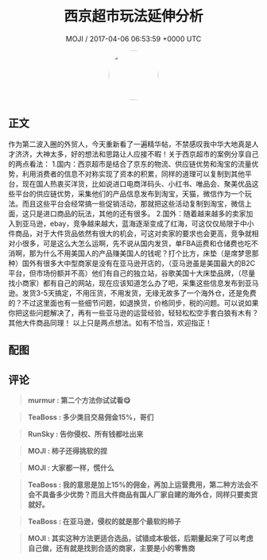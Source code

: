 <h1 align="center">西京超市玩法延伸分析</h1>
<p align="center">
    <a>MOJI / 2017-04-06 06:53:59 &#43;0000 UTC</a>
</p>

<div align="center">
    <img src="https://images.zsxq.com/FpQ7GYdIcQCWRvkzfRNBtrACxn_y?e=1590940799&amp;token=kIxbL07-8jAj8w1n4s9zv64FuZZNEATmlU_Vm6zD:Ke4gu1rnxYjG0mIj0gJbtV1P0BQ=" width="100" height="100" style="border:1px solid;border-radius:50%; color:#ffffff"/>
</div>

## 正文

<div>
 作为第二波入圈的外贸人，今天重新看了一遍精华帖，不禁感叹我中华大地真是人才济济，大神太多，好的想法和思路让人应接不暇！关于西京超市的案例分享自己的两点看法：
1.国内：西京超市是结合了京东的物流、供应链优势和淘宝的流量优势，利用消费者的信息不对称实现了资本的积累，同样的道理可以复制到其他平台，现在国人热衷买洋货，比如说进口电商洋码头、小红书、唯品会、聚美优品这些平台的供应链优势，采集他们的产品信息发布到淘宝，天猫，微信作为一个玩法。而且这些平台会经常搞一些促销活动，那就把这些活动复制到淘宝，微信上面，这只是进口商品的玩法，其他的还有很多。
2.国外：随着越来越多的卖家加入到亚马逊，ebay，竞争越来越大，蓝海逐渐变成了红海，可这仅仅局限于中小件商品，对于大件货品依然有很大的机会，可这对卖家的要求也会更高，竞争就相对小很多，可是这么大怎么运啊，先不说从国内发货，单FBA运费和仓储费也吃不消啊，那为什么不用美国人的产品赚美国人的钱呢？打个比方，床垫（是席梦思那种）国外有很多大中型商家是没有在亚马逊开店的，（亚马逊虽是美国最大的B2C平台，但市场份额并不高）他们有自己的独立站，谷歌美国十大床垫品牌，（尽量找小商家）都有自己的网站，现在应该知道怎么办了吧，采集这些信息发布到亚马逊。发货3-5天搞定，不用压货，不用发货，无缘无故多了一个海外仓，还是免费的？不过这里面也有一些细节问题，如退换货，价格同步，税的问题。可以说如果你把这些问题解决了，再有一些亚马逊的运营经验，轻轻松松空手套白狼有木有？其他大件商品同理！
以上只是两点想法。如有不恰当，欢迎指正！
</div>

## 配图
<div class="image" align="center">

</div>

## 评论

<div align="left">
<div>

<blockquote >
<span> <strong>murmur : 第二个方法你试试看😋 </strong></span>
</blockquote>

<blockquote >
<span> <strong>TeaBoss : 多少类目交易佣金15%，哥们 </strong></span>
</blockquote>

<blockquote >
<span> <strong>RunSky : 告你侵权、所有钱都吐出来 </strong></span>
</blockquote>

<blockquote >
<span> <strong>MOJI : 柿子还得挑软的捏 </strong></span>
</blockquote>

<blockquote >
<span> <strong>MOJI : 大家都一样，慌什么 </strong></span>
</blockquote>

<blockquote >
<span> <strong>TeaBoss : 我的意思是加上15%的佣金，再加上运营费用，第二种方法会不会不具备多少优势？而且大件商品有国人厂家自建的海外仓，同样只要卖货就好。 </strong></span>
</blockquote>

<blockquote >
<span> <strong>TeaBoss : 在亚马逊，侵权的就是那个最软的柿子 </strong></span>
</blockquote>

<blockquote >
<span> <strong>MOJI : 其实这种方法更适合选品，试错成本极低，后期量起来了可以考虑自己做，还有就是找到合适的商家，主要是小的零售商 </strong></span>
</blockquote>

</div>
</div>